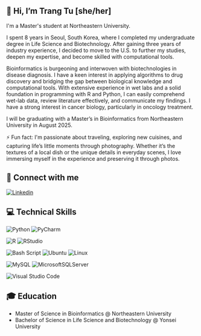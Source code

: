 ## 👋 Hi, I’m Trang Tu [she/her]

I'm a Master's student at Northeastern University. 

I spent 8 years in Seoul, South Korea, where I completed my undergraduate degree in Life Science and Biotechnology. After gaining three years of industry experience, I decided to move to the U.S. to further my studies, deepen my expertise, and become skilled with computational tools.

Bioinformatics is burgeoning and interwoven with biotechnologies in disease diagnosis. 
I have a keen interest in applying algorithms to drug discovery and bridging the gap between biological knowledge and computational tools. 
With extensive experience in wet labs and a solid foundation in programming with R and Python, I can easily comprehend wet-lab data, review literature effectively, and communicate my findings. 
I have a strong interest in cancer biology, particularly in oncology treatment.

I will be graduating with a Master’s in Bioinformatics from Northeastern University in August 2025. 

⚡ Fun fact: I'm passionate about traveling, exploring new cuisines, and capturing life’s little moments through photography. 
Whether it’s the textures of a local dish or the unique details in everyday scenes, I love immersing myself in the experience and preserving it through photos.

## 🌟 Connect with me
[![Linkedin](https://img.shields.io/badge/linkedin-%230077B5.svg?&style=for-the-badge&logo=linkedin&logoColor=white)](https://www.linkedin.com/in/trang-tu-983573136/)

## 💻 Technical Skills
![Python](https://img.shields.io/badge/python-3670A0?style=for-the-badge&logo=python&logoColor=ffdd54) ![PyCharm](https://img.shields.io/badge/pycharm-143?style=for-the-badge&logo=pycharm&logoColor=black&color=black&labelColor=green)

![R](https://img.shields.io/badge/r-%23276DC3.svg?style=for-the-badge&logo=r&logoColor=white) ![RStudio](https://img.shields.io/badge/RStudio-4285F4?style=for-the-badge&logo=rstudio&logoColor=white)

![Bash Script](https://img.shields.io/badge/bash_script-%23121011.svg?style=for-the-badge&logo=gnu-bash&logoColor=white) ![Ubuntu](https://img.shields.io/badge/Ubuntu-E95420?style=for-the-badge&logo=ubuntu&logoColor=white) ![Linux](https://img.shields.io/badge/Linux-FCC624?style=for-the-badge&logo=linux&logoColor=black)

![MySQL](https://img.shields.io/badge/mysql-4479A1.svg?style=for-the-badge&logo=mysql&logoColor=white) ![MicrosoftSQLServer](https://img.shields.io/badge/Microsoft%20SQL%20Server-CC2927?style=for-the-badge&logo=microsoft%20sql%20server&logoColor=white)

![Visual Studio Code](https://img.shields.io/badge/Visual%20Studio%20Code-0078d7.svg?style=for-the-badge&logo=visual-studio-code&logoColor=white)

## 🎓 Education
- Master of Science in Bioinformatics @ Northeastern University
- Bachelor of Science in Life Science and Biotechnology @ Yonsei University

